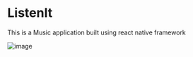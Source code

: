 # ListenIt
This is a Music application built using react native framework

![image](https://user-images.githubusercontent.com/48820383/106126720-be861380-6183-11eb-8d6e-13750f65306e.png)
